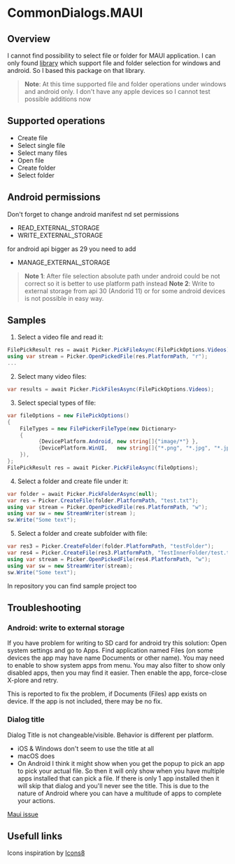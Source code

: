# CommonDialogs.MAUI
## Overview
I cannot find possibility to select file or folder for MAUI application. 
I can only found [library](https://github.com/mingkly/MKFilePicker) which support file and folder selection for windows and android. So I based this package on that library.
> **Note**: At this time supported file and folder operations under windows and android only. I don't have any apple devices so I cannot test possible additions now

## Supported operations
- Create file
- Select single file
- Select many files
- Open file
- Create folder
- Select folder

## Android permissions
Don't forget to change android manifest nd set permissions
- READ_EXTERNAL_STORAGE
- WRITE_EXTERNAL_STORAGE

for android api bigger as 29 you need to add
- MANAGE_EXTERNAL_STORAGE
> **Note 1**: After file selection absolute path under android could be not correct so it is better to use platform path instead
> **Note 2**: Write to external storage from api 30 (Andorid 11) or for some android devices is not possible in easy way.

## Samples

1. Select a video file and read it:
```csharp
FilePickResult res = await Picker.PickFileAsync(FilePickOptions.Videos);
using var stream = Picker.OpenPickedFile(res.PlatformPath, "r");
...
```

2. Select many video files:
```csharp
var results = await Picker.PickFilesAsync(FilePickOptions.Videos);
```
3. Select special types of file:
```csharp
var fileOptions = new FilePickOptions()
{
    FileTypes = new FilePickerFileType(new Dictionary>
    {
          {DevicePlatform.Android, new string[]{"image/*"} },
          {DevicePlatform.WinUI,   new string[]{"*.png", "*.jpg", "*.jpeg", "*.webp","*.gif","*.bmp"} }
    }),
};
FilePickResult res = await Picker.PickFileAsync(fileOptions);
```
4. Select a folder and create file under it:
```csharp
var folder = await Picker.PickFolderAsync(null);
var res = Picker.CreateFile(folder.PlatformPath, "test.txt");
using var stream = Picker.OpenPickedFile(res.PlatformPath, "w");
using var sw = new StreamWriter(stream );
sw.Write("Some text");
```
5. Select a folder and create subfolder with file:
```csharp
var res3 = Picker.CreateFolder(folder.PlatformPath, "testFolder");
var res4 = Picker.CreateFile(res3.PlatformPath, "TestInnerFolder/test.txt");
using var stream = Picker.OpenPickedFile(res4.PlatformPath, "w");
using var sw = new StreamWriter(stream);
sw.Write("Some text");
```
In repository you can find sample project too

## Troubleshooting
### Android: write to external storage
If you have problem for writing to SD card for android try this solution:
Open system settings and go to Apps. Find application named Files (on some devices the app may have name Documents or other name). You may need to enable to show system apps from menu. You may also filter to show only disabled apps, then you may find it easier. Then enable the app, force-close X-plore and retry.

This is reported to fix the problem, if Documents (Files) app exists on device. If the app is not included, there may be no fix.

### Dialog title
Dialog Title is not changeable/visible. Behavior is different per platform.
- iOS & Windows don't seem to use the title at all
- macOS does
- On Android I think it might show when you get the popup to pick an app to pick your actual file. So then it will only show when you have multiple apps installed that can pick a file. If there is only 1 app installed then it will skip that dialog and you'll never see the title. This is due to the nature of Android where you can have a multitude of apps to complete your actions.

[Maui issue](https://github.com/dotnet/maui/issues/8173)

## Usefull links
Icons inspiration by [Icons8](https://icons8.com)
